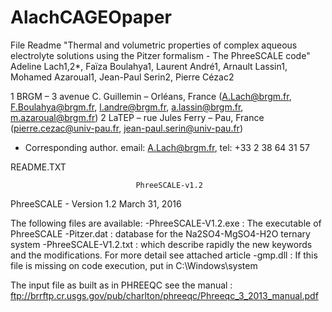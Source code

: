 # AlachCAGEOpaper
File Readme
"Thermal and volumetric properties of complex aqueous electrolyte solutions using the Pitzer formalism - The PhreeSCALE code"
Adeline Lach1,2*, Faïza Boulahya1, Laurent André1, Arnault Lassin1, Mohamed Azaroual1, Jean-Paul Serin2, Pierre Cézac2

1 BRGM – 3 avenue C. Guillemin – Orléans, France (A.Lach@brgm.fr, F.Boulahya@brgm.fr, l.andre@brgm.fr, a.lassin@brgm.fr, m.azaroual@brgm.fr)
2 LaTEP – rue Jules Ferry – Pau, France (pierre.cezac@univ-pau.fr, jean-paul.serin@univ-pau.fr)

* Corresponding author. email: A.Lach@brgm.fr, tel: +33 2 38 64 31 57

README.TXT

                                PhreeSCALE-v1.2

			    
PhreeSCALE - Version 1.2  March 31, 2016

The following files are available:
-PhreeSCALE-V1.2.exe : The executable of PhreeSCALE
-Pitzer.dat : database for the Na2SO4-MgSO4-H2O ternary system
-PhreeSCALE-V1.2.txt : which describe rapidly the new keywords and the modifications. For more detail see attached article
-gmp.dll : If this file is missing on code execution, put in C:\Windows\system

The input file as built as in PHREEQC see the manual : ftp://brrftp.cr.usgs.gov/pub/charlton/phreeqc/Phreeqc_3_2013_manual.pdf
